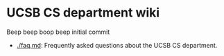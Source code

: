 # UCSB CS department wiki

Beep beep boop beep initial commit

- [./faq.md](faq.md): Frequently asked questions about the UCSB CS department.